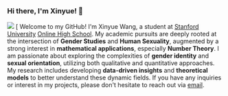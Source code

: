 ### Hi there, I'm Xinyue! 👋

[![](https://img.shields.io/badge/Homepage-blue?&style=flat-square&logo=internet-explorer&logoColor=white)](https://xinyue.me)
[
Welcome to my GitHub! I'm Xinyue Wang, a student at [Stanford University](https://www.stanford.edu) [Online High School](https://ohs.stanford.edu). My academic pursuits are deeply rooted at the intersection of **Gender Studies** and **Human Sexuality**, augmented by a strong interest in **mathematical applications**, especially **Number Theory**. I am passionate about exploring the complexities of **gender identity** and **sexual orientation**, utilizing both qualitative and quantitative approaches. My research includes developing **data-driven insights** and **theoretical models** to better understand these dynamic fields. If you have any inquiries or interest in my projects, please don't hesitate to reach out via [email](mailto:wxinyue@ohs.stanford.edu).

<!--
**xinyue0221/xinyue0221** is a ✨ _special_ ✨ repository because its `README.md` (this file) appears on your GitHub profile.

Here are some ideas to get you started:

- 🔭 I’m currently working on ...
- 🌱 I’m currently learning ...
- 👯 I’m looking to collaborate on ...
- 🤔 I’m looking for help with ...
- 💬 Ask me about ...
- 📫 How to reach me: ...
- 😄 Pronouns: ...
- ⚡ Fun fact: ...
-->
